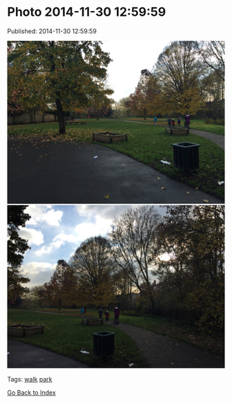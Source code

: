 
# Photo 2014-11-30 12:59:59

Published: 2014-11-30 12:59:59

![](103975924397-0.jpg)
![](103975924397-1.jpg)

Tags: [walk](tag-walk.md) [park](tag-park.md)

[Go Back to Index](index.md)
